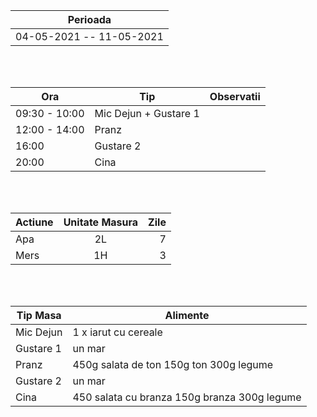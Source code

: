 |Perioada|
| ------ |
| 04-05-2021 -- 11-05-2021 | - 88.7 KG

<br>
<br>

|  Ora | Tip | Observatii |
|---|---|---|
| 09:30 - 10:00 | Mic Dejun + Gustare 1  |
| 12:00 - 14:00 | Pranz 
| 16:00 | Gustare 2 |
| 20:00 | Cina |

<br>
<br>

| Actiune       | Unitate Masura| Zile |
| ------------- |:-------------:|-------------:|
| Apa      |2L| 7 |
| Mers     |1H| 3 |

<br>
<br>

| Tip Masa  | Alimente |
|---|---|
| Mic Dejun | 1 x iarut cu cereale |
| Gustare 1 | un mar |
| Pranz | 450g salata de ton 150g ton 300g legume |
| Gustare 2 | un mar | 
| Cina | 450 salata cu branza 150g branza 300g legume |
